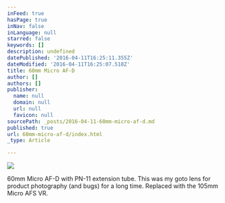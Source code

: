 ```yaml
---
inFeed: true
hasPage: true
inNav: false
inLanguage: null
starred: false
keywords: []
description: undefined
datePublished: '2016-04-11T16:25:11.355Z'
dateModified: '2016-04-11T16:25:07.518Z'
title: 60mm Micro AF-D
author: []
authors: []
publisher:
  name: null
  domain: null
  url: null
  favicon: null
sourcePath: _posts/2016-04-11-60mm-micro-af-d.md
published: true
url: 60mm-micro-af-d/index.html
_type: Article

---
```

![](https://the-grid-user-content.s3-us-west-2.amazonaws.com/e7e1f9c0-b6ad-43a1-9baa-fa306e47fc50.jpg)

60mm Micro AF-D with PN-11 extension tube. This was my goto lens for product photography (and bugs) for a long time. Replaced with the 105mm Micro AFS VR.